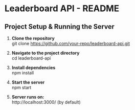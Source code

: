 # Leaderboard API - README

## Project Setup & Running the Server
1. **Clone the repository**  
git clone https://github.com/your-repo/leaderboard-api.git

2. **Navigate to the project directory**  
cd leaderboard-api

3. **Install dependencies**  
npm install

4. **Start the server**  
npm start

5. **Server runs on:**  
http://localhost:3000/ (by default)
